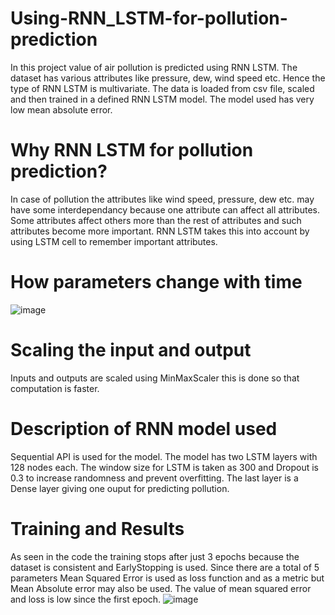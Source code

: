 # Using-RNN_LSTM-for-pollution-prediction
In this project value of air pollution is predicted using  RNN LSTM. The dataset has various attributes like pressure, dew, wind speed etc. Hence the type of RNN LSTM is multivariate. The data is loaded from csv file, scaled and then trained in a defined RNN LSTM model.  The model used has very low mean absolute error.

# Why RNN LSTM for pollution prediction?
In case of pollution the attributes like wind speed, pressure, dew etc. may have some interdependancy because one attribute can affect all attributes. Some attributes affect others more than the rest of attributes and such attributes become more important. RNN LSTM takes this into account by using LSTM cell to remember important attributes.

# How parameters change with time
![image](https://github.com/DevShah011/Using-RNN_LSTM-for-pollution-prediction/assets/115929900/eae9a493-9e15-4e1a-ad3b-1f1e549fce14)

# Scaling the input and output 
Inputs and outputs are scaled using MinMaxScaler this is done so that computation is faster.

# Description of RNN model used
Sequential API is used for the model. The model has two LSTM layers with 128 nodes each. The window size for LSTM is taken as 300 and Dropout is 0.3 to increase randomness and prevent overfitting. The last layer is a Dense layer giving one ouput for predicting pollution.

# Training and Results 
As seen in the code the training stops after just 3 epochs because the dataset is consistent and EarlyStopping is used. Since there are a total of 5 parameters Mean Squared Error is used as loss function and as a metric but Mean Absolute error may also be used. The value of mean squared error and loss is low since the first epoch.
![image](https://github.com/DevShah011/Using-RNN_LSTM-for-pollution-prediction/assets/115929900/e97afeb0-8429-42c5-8548-5993a7f4195d)
